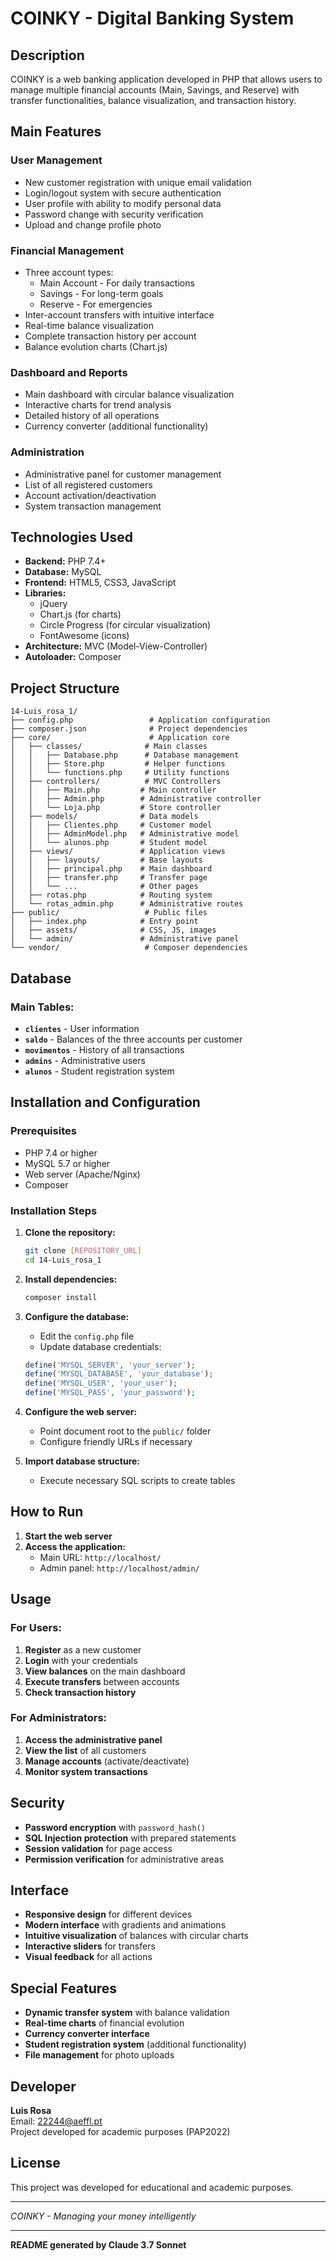 # COINKY - Digital Banking System

## Description

COINKY is a web banking application developed in PHP that allows users to manage multiple financial accounts (Main, Savings, and Reserve) with transfer functionalities, balance visualization, and transaction history.

## Main Features

### User Management
- New customer registration with unique email validation
- Login/logout system with secure authentication
- User profile with ability to modify personal data
- Password change with security verification
- Upload and change profile photo

### Financial Management
- Three account types:
  - Main Account - For daily transactions
  - Savings - For long-term goals
  - Reserve - For emergencies
- Inter-account transfers with intuitive interface
- Real-time balance visualization
- Complete transaction history per account
- Balance evolution charts (Chart.js)

### Dashboard and Reports
- Main dashboard with circular balance visualization
- Interactive charts for trend analysis
- Detailed history of all operations
- Currency converter (additional functionality)

### Administration
- Administrative panel for customer management
- List of all registered customers
- Account activation/deactivation
- System transaction management

## Technologies Used

- **Backend:** PHP 7.4+
- **Database:** MySQL
- **Frontend:** HTML5, CSS3, JavaScript
- **Libraries:**
  - jQuery
  - Chart.js (for charts)
  - Circle Progress (for circular visualization)
  - FontAwesome (icons)
- **Architecture:** MVC (Model-View-Controller)
- **Autoloader:** Composer

## Project Structure

```
14-Luis_rosa_1/
├── config.php                 # Application configuration
├── composer.json              # Project dependencies
├── core/                      # Application core
│   ├── classes/              # Main classes
│   │   ├── Database.php      # Database management
│   │   ├── Store.php         # Helper functions
│   │   └── functions.php     # Utility functions
│   ├── controllers/          # MVC Controllers
│   │   ├── Main.php         # Main controller
│   │   ├── Admin.php        # Administrative controller
│   │   └── Loja.php         # Store controller
│   ├── models/              # Data models
│   │   ├── Clientes.php     # Customer model
│   │   ├── AdminModel.php   # Administrative model
│   │   └── alunos.php       # Student model
│   ├── views/               # Application views
│   │   ├── layouts/         # Base layouts
│   │   ├── principal.php    # Main dashboard
│   │   ├── transfer.php     # Transfer page
│   │   └── ...              # Other pages
│   ├── rotas.php            # Routing system
│   └── rotas_admin.php      # Administrative routes
├── public/                   # Public files
│   ├── index.php            # Entry point
│   ├── assets/              # CSS, JS, images
│   └── admin/               # Administrative panel
└── vendor/                   # Composer dependencies
```

## Database

### Main Tables:
- **`clientes`** - User information
- **`saldo`** - Balances of the three accounts per customer
- **`movimentos`** - History of all transactions
- **`admins`** - Administrative users
- **`alunos`** - Student registration system

## Installation and Configuration

### Prerequisites
- PHP 7.4 or higher
- MySQL 5.7 or higher
- Web server (Apache/Nginx)
- Composer

### Installation Steps

1. **Clone the repository:**
   ```bash
   git clone [REPOSITORY_URL]
   cd 14-Luis_rosa_1
   ```

2. **Install dependencies:**
   ```bash
   composer install
   ```

3. **Configure the database:**
   - Edit the `config.php` file
   - Update database credentials:
   ```php
   define('MYSQL_SERVER', 'your_server');
   define('MYSQL_DATABASE', 'your_database');
   define('MYSQL_USER', 'your_user');
   define('MYSQL_PASS', 'your_password');
   ```

4. **Configure the web server:**
   - Point document root to the `public/` folder
   - Configure friendly URLs if necessary

5. **Import database structure:**
   - Execute necessary SQL scripts to create tables

## How to Run

1. **Start the web server**
2. **Access the application:**
   - Main URL: `http://localhost/`
   - Admin panel: `http://localhost/admin/`

## Usage

### For Users:
1. **Register** as a new customer
2. **Login** with your credentials
3. **View balances** on the main dashboard
4. **Execute transfers** between accounts
5. **Check transaction history**

### For Administrators:
1. **Access the administrative panel**
2. **View the list** of all customers
3. **Manage accounts** (activate/deactivate)
4. **Monitor system transactions**

## Security

- **Password encryption** with `password_hash()`
- **SQL Injection protection** with prepared statements
- **Session validation** for page access
- **Permission verification** for administrative areas

## Interface

- **Responsive design** for different devices
- **Modern interface** with gradients and animations
- **Intuitive visualization** of balances with circular charts
- **Interactive sliders** for transfers
- **Visual feedback** for all actions

## Special Features

- **Dynamic transfer system** with balance validation
- **Real-time charts** of financial evolution
- **Currency converter interface**
- **Student registration system** (additional functionality)
- **File management** for photo uploads

## Developer

**Luis Rosa**  
Email: 22244@aeffl.pt  
Project developed for academic purposes (PAP2022)

## License

This project was developed for educational and academic purposes.

---

*COINKY - Managing your money intelligently*

---

**README generated by Claude 3.7 Sonnet**
